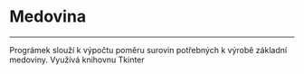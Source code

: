 # Medovina
---
Prográmek slouží k výpočtu poměru surovin potřebných k výrobě základní medoviny.
Využívá knihovnu Tkinter
